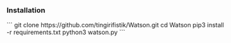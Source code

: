 <h3>Installation</h3>
```
git clone https://github.com/tingirifistik/Watson.git
cd Watson
pip3 install -r requirements.txt
python3 watson.py
```

